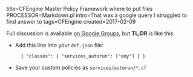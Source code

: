 title=CFEngine Master Policy Framework where to put files
PROCESSOR=Markdown.pl
intro=That was a google query I struggled to find answer to
tags=CFEngine
created=2017-02-09

Full discussion is available [on Google Groups][gg], but **TL;DR** is like this:

* Add this line into your `def.json` file:

		{ "classes": { "services_autorun": ["any"] } }

* Save your custom policies as `services/autorun/*.cf`

[gg]: https://groups.google.com/forum/#!topic/help-cfengine/cYtjzIIBf30
